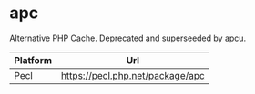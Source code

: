 # apc

Alternative PHP Cache. Deprecated and superseeded by [apcu](../apcu).

| Platform | Url                                                              |
|----------|------------------------------------------------------------------|
| Pecl     | https://pecl.php.net/package/apc                                 |
